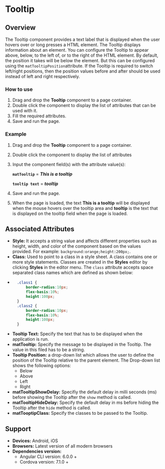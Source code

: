# Tooltip

## Overview

The Tooltip component provides a text label that is displayed when the user hovers over or long presses a HTML element. The Tooltip displays information about an element. You can configure the Tooltip to appear above, below, to the left of, or to the right of the HTML element. By default, the position it takes will be below the element. But this can be configured using the `matTooltipPosition`attribute. If the Tooltip is required to switch left/right positions, then the position values before and after should be used instead of left and right respectively.

### How to use

1. Drag and drop the **Tooltip** component to a page container. 
2. Double click the component to display the list of attributes that can be used with it.
3. Fill the required attributes.
4. Save and run the page.

### Example

1. Drag and drop the **Tooltip** component to a page container. 
2. Double click the component to display the list of attributes
3. Input the component field\(s\) with the attribute value\(s\):  

    **`matTooltip`** = _**This is a tooltip**_  

    **`tooltip text`** = _**tooltip**_

4. Save and run the page.
5. When the page is loaded, the text **This is a tooltip** will be displayed when the mouse hovers over the tooltip area and **tooltip** is the text that is displayed on the tooltip field when the page is loaded.

## Associated Attributes

* **Style:** It accepts a string value and affects different properties such as height, width, and color of the component based on the values provided. For example:  `background:orange;height:200px;`.
* **Class:** Used to point to a class in a style sheet. A class contains one or more style statements. Classes are created in the **Styles** editor by clicking  **Styles** in the editor menu. The `class` attribute accepts space separated class names which are defined as shown below:
* ```css
    .class1 {
        border-radius:10px;
        flex-basis:10%;
        height:100px;
    }
    .class2 {
        border-radius:10px;
        flex-basis:10%;
        height:100px;
    }
  ```
* **Tooltip Text:** Specify the text that has to be displayed when the application is run.
* **matTooltip:** Specify the message to be displayed in the Tooltip. The value in this filed has to be a string. 
* **Tooltip Position:** a drop-down list which allows the user to define the position of the Tooltip relative to the parent element. The Drop-down list shows the following options:
  * Below
  * Above
  * Left
  * Right
* **matTooltipShowDelay:** Specifiy the default delay in milli seconds \(ms\) before showing the Tooltip after the `show` method is called.
* **matTooltipHideDelay:**  Specify the default delay in ms before hiding the Tooltip after the `hide` method is called.
* **matTooptipClass:** Specify the classes to be passed to the Tooltip.

## Support

* **Devices:** Android, iOS
* **Browsers:**  Latest version of all modern browsers
* **Dependencies version:** 
  * Angular CLI version: 6.0.0 + 
  * Cordova version: 7.1.0 +

